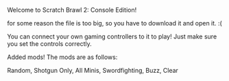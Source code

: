 Welcome to Scratch Brawl 2: Console Edition!

for some reason the file is too big, so you have to download it and open it. :(

You can connect your own gaming controllers to it to play! Just make sure you set the controls correctly.



Added mods! The mods are as follows:

Random, Shotgun Only, All Minis, Swordfighting, Buzz, Clear


